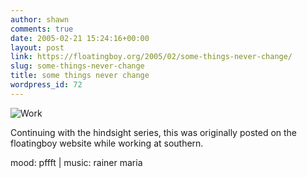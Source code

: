 ```yaml
---
author: shawn
comments: true
date: 2005-02-21 15:24:16+00:00
layout: post
link: https://floatingboy.org/2005/02/some-things-never-change/
slug: some-things-never-change
title: some things never change
wordpress_id: 72
---
```


![Work](/old/albums/random/atwork1.jpg)

Continuing with the hindsight series, this was originally posted on the floatingboy website while working at southern.

mood: pffft | music: rainer maria
